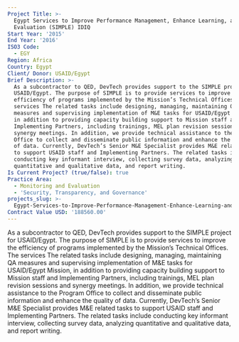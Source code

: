 ```yaml
---
Project Title: >-
  Egypt Services to Improve Performance Management, Enhance Learning, and
  Evaluation (SIMPLE) IDIQ
Start Year: '2015'
End Year: '2016'
ISO3 Code:
  - EGY
Region: Africa
Country: Egypt
Client/ Donor: USAID/Egypt
Brief Description: >-
  As a subcontractor to QED, DevTech provides support to the SIMPLE project for
  USAID/Egypt. The purpose of SIMPLE is to provide services to improve the
  efficiency of programs implemented by the Mission’s Technical Offices. The
  services The related tasks include designing, managing, maintaining QA
  measures and supervising implementation of M&E tasks for USAID/Egypt Mission,
  in addition to providing capacity building support to Mission staff and
  Implementing Partners, including trainings, MEL plan revision sessions and
  synergy meetings. In addition, we provide technical assistance to the Program
  Office to collect and disseminate public information and enhance the quality
  of data. Currently, DevTech’s Senior M&E Specialist provides M&E related tasks
  to support USAID staff and Implementing Partners. The related tasks include
  conducting key informant interview, collecting survey data, analyzing
  quantitative and qualitative data, and report writing.
Is Current Project? (true/false): true
Practice Area:
  - Monitoring and Evaluation
  - 'Security, Transparency, and Governance'
projects_slug: >-
  Egypt-Services-to-Improve-Performance-Management-Enhance-Learning-and-Evaluation-(SIMPLE)-IDIQ
Contract Value USD: '188560.00'
---
```

As a subcontractor to QED, DevTech provides support to the SIMPLE project for USAID/Egypt. The purpose of SIMPLE is to provide services to improve the efficiency of programs implemented by the Mission’s Technical Offices. The services The related tasks include designing, managing, maintaining QA measures and supervising implementation of M&E tasks for USAID/Egypt Mission, in addition to providing capacity building support to Mission staff and Implementing Partners, including trainings, MEL plan revision sessions and synergy meetings. In addition, we provide technical assistance to the Program Office to collect and disseminate public information and enhance the quality of data. Currently, DevTech’s Senior M&E Specialist provides M&E related tasks to support USAID staff and Implementing Partners. The related tasks include conducting key informant interview, collecting survey data, analyzing quantitative and qualitative data, and report writing.